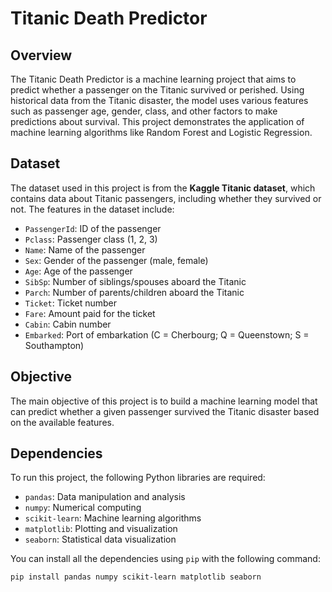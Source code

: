 # Titanic Death Predictor

## Overview
The Titanic Death Predictor is a machine learning project that aims to predict whether a passenger on the Titanic survived or perished. Using historical data from the Titanic disaster, the model uses various features such as passenger age, gender, class, and other factors to make predictions about survival. This project demonstrates the application of machine learning algorithms like Random Forest and Logistic Regression.

## Dataset
The dataset used in this project is from the **Kaggle Titanic dataset**, which contains data about Titanic passengers, including whether they survived or not. The features in the dataset include:
- `PassengerId`: ID of the passenger
- `Pclass`: Passenger class (1, 2, 3)
- `Name`: Name of the passenger
- `Sex`: Gender of the passenger (male, female)
- `Age`: Age of the passenger
- `SibSp`: Number of siblings/spouses aboard the Titanic
- `Parch`: Number of parents/children aboard the Titanic
- `Ticket`: Ticket number
- `Fare`: Amount paid for the ticket
- `Cabin`: Cabin number
- `Embarked`: Port of embarkation (C = Cherbourg; Q = Queenstown; S = Southampton)

## Objective
The main objective of this project is to build a machine learning model that can predict whether a given passenger survived the Titanic disaster based on the available features.

## Dependencies
To run this project, the following Python libraries are required:

- `pandas`: Data manipulation and analysis
- `numpy`: Numerical computing
- `scikit-learn`: Machine learning algorithms
- `matplotlib`: Plotting and visualization
- `seaborn`: Statistical data visualization

You can install all the dependencies using `pip` with the following command:

```bash
pip install pandas numpy scikit-learn matplotlib seaborn
